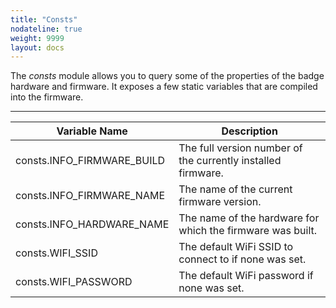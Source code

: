 ```yaml
---
title: "Consts"
nodateline: true
weight: 9999
layout: docs
---
```


The *consts* module allows you to query some of the properties of the badge hardware and firmware. It exposes a few static variables that are compiled into the firmware.

---

| Variable Name | Description |
| --- | --- |
| consts.INFO_FIRMWARE_BUILD | The full version number of the currently installed firmware. |
| consts.INFO_FIRMWARE_NAME | The name of the current firmware version. |
| consts.INFO_HARDWARE_NAME | The name of the hardware for which the firmware was built. |
| consts.WIFI_SSID | The default WiFi SSID to connect to if none was set. |
| consts.WIFI_PASSWORD | The default WiFi password if none was set. |
